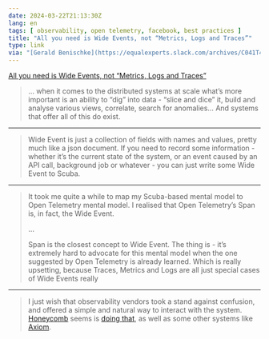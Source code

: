 ```yaml
---
date: 2024-03-22T21:13:30Z
lang: en
tags: [ observability, open telemetry, facebook, best practices ]
title: "All you need is Wide Events, not “Metrics, Logs and Traces”"
type: link
via: "[Gerald Benischke](https://equalexperts.slack.com/archives/C041T4BEHS4/p1711053324756439)"
---
```


[All you need is Wide Events, not “Metrics, Logs and Traces”](https://isburmistrov.substack.com/p/all-you-need-is-wide-events-not-metrics)

> … when it comes to the distributed systems at scale what’s more important is an ability to “dig” into data - “slice and dice” it, build and analyse various views, correlate, search for anomalies… And systems that offer all of this do exist.

---

> Wide Event is just a collection of fields with names and values, pretty much like a json document. If you need to record some information - whether it’s the current state of the system, or an event caused by an API call, background job or whatever - you can just write some Wide Event to Scuba.

---

> It took me quite a while to map my Scuba-based mental model to Open Telemetry mental model. I realised that Open Telemetry’s Span is, in fact, the Wide Event.
>
> …
>
> Span is the closest concept to Wide Event. The thing is - it’s extremely hard to advocate for this mental model when the one suggested by Open Telemetry is already learned. Which is really upsetting, because Traces, Metrics and Logs are all just special cases of Wide Events really

---

> I just wish that observability vendors took a stand against confusion, and offered a simple and natural way to interact with the system. [Honeycomb](https://www.honeycomb.io/) seems is [doing that](https://x.com/mipsytipsy/status/1738048200630792245?s=20), as well as some other systems like [Axiom](https://axiom.co/).
